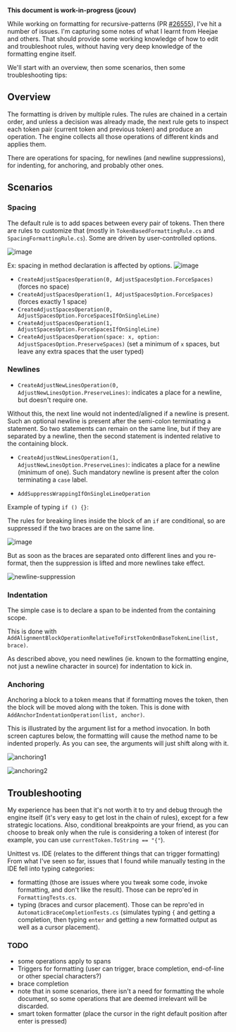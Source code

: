 **This document is work-in-progress (jcouv)**

While working on formatting for recursive-patterns (PR [#26555](https://github.com/dotnet/roslyn/pull/26555)), I've hit a number of issues. I'm capturing some notes of what I learnt from Heejae and others. That should provide some working knowledge of how to edit and troubleshoot rules, without having very deep knowledge of the formatting engine itself.

We'll start with an overview, then some scenarios, then some troubleshooting tips:

## Overview

The formatting is driven by multiple rules. The rules are chained in a certain order, and unless a decision was already made, the next rule gets to inspect each token pair (current token and previous token) and produce an operation. The engine collects all those operations of different kinds and applies them.

There are operations for spacing, for newlines (and newline suppressions), for indenting, for anchoring, and probably other ones.

## Scenarios

### Spacing

The default rule is to add spaces between every pair of tokens. Then there are rules to customize that (mostly in `TokenBasedFormattingRule.cs` and `SpacingFormattingRule.cs`). Some are driven by user-controlled options.

![image](https://user-images.githubusercontent.com/12466233/39937938-2a56e9a0-5506-11e8-9c60-1b684ab7aba2.png)

Ex: spacing in method declaration is affected by options.
![image](https://user-images.githubusercontent.com/12466233/39938013-60956d48-5506-11e8-9619-c9eef2f8de39.png)

- `CreateAdjustSpacesOperation(0, AdjustSpacesOption.ForceSpaces)` (forces no space)
- `CreateAdjustSpacesOperation(1, AdjustSpacesOption.ForceSpaces)` (forces exactly 1 space)
- `CreateAdjustSpacesOperation(0, AdjustSpacesOption.ForceSpacesIfOnSingleLine)`
- `CreateAdjustSpacesOperation(1, AdjustSpacesOption.ForceSpacesIfOnSingleLine)`
- `CreateAdjustSpacesOperation(space: x, option: AdjustSpacesOption.PreserveSpaces)` (set a minimum of `x` spaces, but leave any extra spaces that the user typed)

### Newlines

- `CreateAdjustNewLinesOperation(0, AdjustNewLinesOption.PreserveLines)`: indicates a place for a newline, but doesn't require one. 

Without this, the next line would not indented/aligned if a newline is present. Such an optional newline is present after the semi-colon terminating a statement. So two statements can remain on the same line, but if they are separated by a newline, then the second statement is indented relative to the containing block.

- `CreateAdjustNewLinesOperation(1, AdjustNewLinesOption.PreserveLines)`: indicates a place for a newline (minimum of one). Such mandatory newline is present after the colon terminating a `case` label.

- `AddSuppressWrappingIfOnSingleLineOperation`

Example of typing `if () {}`:

The rules for breaking lines inside the block of an `if` are conditional, so are suppressed if the two braces are on the same line.

![image](https://user-images.githubusercontent.com/12466233/45203182-298bc400-b230-11e8-9f53-4818e44f1fcf.png)

But as soon as the braces are separated onto different lines and you re-format, then the suppression is lifted and more newlines take effect.

![newline-suppression](https://user-images.githubusercontent.com/12466233/45204277-8dfc5280-b233-11e8-9f1e-f1106013424b.gif)

### Indentation
The simple case is to declare a span to be indented from the containing scope.

This is done with `AddAlignmentBlockOperationRelativeToFirstTokenOnBaseTokenLine(list, brace)`.

As described above, you need newlines (ie. known to the formatting engine, not just a newline character in source) for indentation to kick in.

### Anchoring

Anchoring a block to a token means that if formatting moves the token, then the block will be moved along with the token.
This is done with `AddAnchorIndentationOperation(list, anchor)`.

This is illustrated by the argument list for a method invocation. In both screen captures below, the formatting will cause the method name to be indented properly. As you can see, the arguments will just shift along with it.

![anchoring1](https://user-images.githubusercontent.com/12466233/45203634-a0758c80-b231-11e8-9835-e8a289672b52.gif)

![anchoring2](https://user-images.githubusercontent.com/12466233/45203640-a3707d00-b231-11e8-82a9-b56db538ea66.gif)

## Troubleshooting

My experience has been that it's not worth it to try and debug through the engine itself (it's very easy to get lost in the chain of rules), except for a few strategic locations. Also, conditional breakpoints are your friend, as you can choose to break only when the rule is considering a token of interest (for example, you can use `currentToken.ToString == "{"`).

Unittest vs. IDE (relates to the different things that can trigger formatting)
From what I've seen so far, issues that I found while manually testing in the IDE fell into typing categories:
- formatting (those are issues where you tweak some code, invoke formatting, and don't like the result). Those can be repro'ed in `FormattingTests.cs`.
- typing (braces and cursor placement). Those can be repro'ed in `AutomaticBraceCompletionTests.cs` (simulates typing `{` and getting a completion, then typing `enter` and getting a new formatted output as well as a cursor placement).


### TODO
- some operations apply to spans
- Triggers for formatting (user can trigger, brace completion, end-of-line or other special characters?)
- brace completion
- note that in some scenarios, there isn't a need for formatting the whole document, so some operations that are deemed irrelevant will be discarded.
- smart token formatter (place the cursor in the right default position after enter is pressed)
